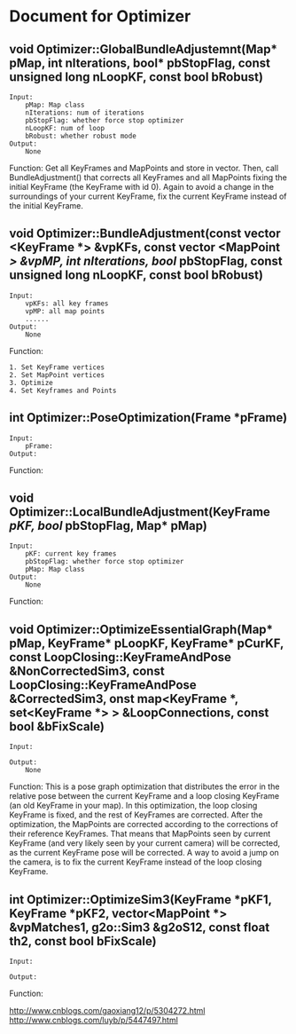 # Document for Optimizer

## void Optimizer::GlobalBundleAdjustemnt(Map* pMap, int nIterations, bool* pbStopFlag, const unsigned long nLoopKF, const bool bRobust)
```
Input:
	pMap: Map class
    nIterations: num of iterations
    pbStopFlag: whether force stop optimizer
    nLoopKF: num of loop
    bRobust: whether robust mode
Output:
	None
```

Function:
	Get all KeyFrames and MapPoints and store in vector. Then, call BundleAdjustment() that corrects all KeyFrames and all MapPoints fixing the initial KeyFrame (the KeyFrame with id 0). Again to avoid a change in the surroundings of your current KeyFrame, fix the current KeyFrame instead of the initial KeyFrame.

## void Optimizer::BundleAdjustment(const vector &lt;KeyFrame *&gt; &amp;vpKFs, const vector &lt;MapPoint *&gt; &amp;vpMP, int nIterations, bool* pbStopFlag, const unsigned long nLoopKF, const bool bRobust)
```
Input:
	vpKFs: all key frames
    vpMP: all map points
    ......
Output:
	None
```

Function:

    1. Set KeyFrame vertices
    2. Set MapPoint vertices
    3. Optimize
    4. Set Keyframes and Points

## int Optimizer::PoseOptimization(Frame *pFrame)
```
Input:
	pFrame:
Output:

```

Function:

## void Optimizer::LocalBundleAdjustment(KeyFrame *pKF, bool* pbStopFlag, Map* pMap)
```
Input:
	pKF: current key frames
    pbStopFlag: whether force stop optimizer
    pMap: Map class
Output:
	None
```

Function:

## void Optimizer::OptimizeEssentialGraph(Map* pMap, KeyFrame* pLoopKF, KeyFrame* pCurKF, const LoopClosing::KeyFrameAndPose &NonCorrectedSim3, const LoopClosing::KeyFrameAndPose &CorrectedSim3, onst map&lt;KeyFrame *, set&lt;KeyFrame *&gt; &gt; &LoopConnections, const bool &bFixScale)
```
Input:

Output:
	None
```

Function:
	This is a pose graph optimization that distributes the error in the relative pose between the current KeyFrame and a loop closing KeyFrame (an old KeyFrame in your map). In this optimization, the loop closing KeyFrame is fixed, and the rest of KeyFrames are corrected. After the optimization, the MapPoints are corrected according to the corrections of their reference KeyFrames. That means that MapPoints seen by current KeyFrame (and very likely seen by your current camera) will be corrected, as the current KeyFrame pose will be corrected. A way to avoid a jump on the camera, is to fix the current KeyFrame instead of the loop closing KeyFrame. 

## int Optimizer::OptimizeSim3(KeyFrame *pKF1, KeyFrame *pKF2, vector&lt;MapPoint *&gt; &vpMatches1, g2o::Sim3 &g2oS12, const float th2, const bool bFixScale)
```
Input:

Output:

```

Function:



http://www.cnblogs.com/gaoxiang12/p/5304272.html
http://www.cnblogs.com/luyb/p/5447497.html